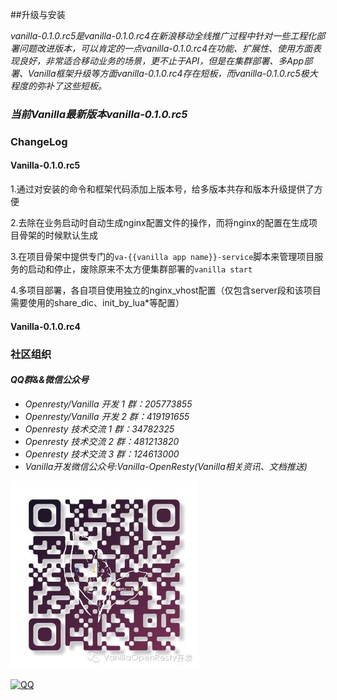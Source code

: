 ##升级与安装

*vanilla-0.1.0.rc5是vanilla-0.1.0.rc4在新浪移动全线推广过程中针对一些工程化部署问题改进版本，可以肯定的一点vanilla-0.1.0.rc4在功能、扩展性、使用方面表现良好，非常适合移动业务的场景，更不止于API，但是在集群部署、多App部署、Vanilla框架升级等方面vanilla-0.1.0.rc4存在短板，而vanilla-0.1.0.rc5极大程度的弥补了这些短板。*

### *当前Vanilla最新版本vanilla-0.1.0.rc5*

### ChangeLog

#### Vanilla-0.1.0.rc5

1.通过对安装的命令和框架代码添加上版本号，给多版本共存和版本升级提供了方便

2.去除在业务启动时自动生成nginx配置文件的操作，而将nginx的配置在生成项目骨架的时候默认生成

3.在项目骨架中提供专门的`va-{{vanilla app name}}-service`脚本来管理项目服务的启动和停止，废除原来不太方便集群部署的`vanilla start`

4.多项目部署，各自项目使用独立的nginx_vhost配置（仅包含server段和该项目需要使用的share_dic、init_by_lua*等配置）

#### Vanilla-0.1.0.rc4



### 社区组织
#### *QQ群&&微信公众号*
- *Openresty/Vanilla 开发 1 群：205773855*
- *Openresty/Vanilla 开发 2 群：419191655*
- *Openresty 技术交流 1 群：34782325*
- *Openresty 技术交流 2 群：481213820*
- *Openresty 技术交流 3 群：124613000*
- *Vanilla开发微信公众号:Vanilla-OpenResty(Vanilla相关资讯、文档推送)*

![vanilla](va_c.jpeg)

[![QQ](http://pub.idqqimg.com/wpa/images/group.png)](http://shang.qq.com/wpa/qunwpa?idkey=673157ee0f0207ce2fb305d15999225c5aa967e88913dfd651a8cf59e18fd459)